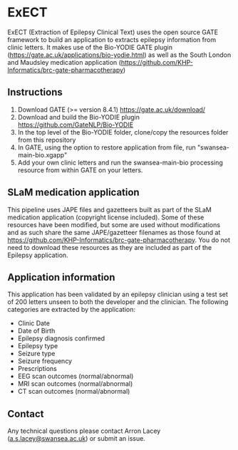 # ExECT

ExECT (Extraction of Epilepsy Clinical Text) uses the open source GATE framework to build an application to extracts epilepsy information from clinic letters. It makes use of the Bio-YODIE GATE plugin (https://gate.ac.uk/applications/bio-yodie.html) as well as the South London and Maudsley medication application (https://github.com/KHP-Informatics/brc-gate-pharmacotherapy)

## Instructions

1. Download GATE (>= version 8.4.1) https://gate.ac.uk/download/
2. Download and build the Bio-YODIE plugin https://github.com/GateNLP/Bio-YODIE
3. In the top level of the Bio-YODIE folder, clone/copy the resources folder from this repository
4. In GATE, using the option to restore application from file, run "swansea-main-bio.xgapp"
5. Add your own clinic letters and run the swansea-main-bio processing resource from within GATE on your letters.

## SLaM medication application

This pipeline uses JAPE files and gazetteers built as part of the SLaM medication application (copyright license included). Some of these resources have been modified, but some are used without modifications and as such share the same JAPE/gazetteer filenames as those found at https://github.com/KHP-Informatics/brc-gate-pharmacotherapy. You do not need to download these resources as they are included as part of the Epilepsy application.

## Application information

This application has been validated by an epilepsy clinician using a test set of 200 letters unseen to both the developer and the clinician. The following categories are extracted by the application:

* Clinic Date
* Date of Birth
* Epilepsy diagnosis confirmed
* Epilepsy type
* Seizure type
* Seizure frequency
* Prescriptions
* EEG scan outcomes (normal/abnormal)
* MRI scan outcomes (normal/abnormal)
* CT scan outcomes (normal/abnormal)

## Contact

Any technical questions please contact Arron Lacey (a.s.lacey@swansea.ac.uk) or submit an issue.

